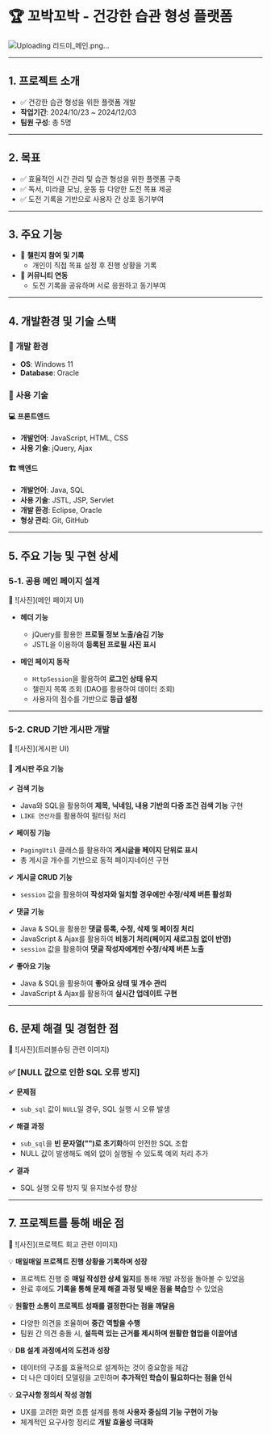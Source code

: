 # 🏆 꼬박꼬박 - 건강한 습관 형성 플랫폼  

![Uploading 리드미_메인.png…]()


---

## 1. 프로젝트 소개  
- ✅ 건강한 습관 형성을 위한 플랫폼 개발  
- **작업기간**: 2024/10/23 ~ 2024/12/03  
- **팀원 구성**: 총 5명  

---

## 2. 목표  
- ✅ 효율적인 시간 관리 및 습관 형성을 위한 플랫폼 구축  
- ✅ 독서, 미라클 모닝, 운동 등 다양한 도전 목표 제공  
- ✅ 도전 기록을 기반으로 사용자 간 상호 동기부여  

---

## 3. 주요 기능  
- 📌 **챌린지 참여 및 기록**  
  - 개인이 직접 목표 설정 후 진행 상황을 기록  
- 📌 **커뮤니티 연동**  
  - 도전 기록을 공유하며 서로 응원하고 동기부여  

---

## 4. 개발환경 및 기술 스택  

### 🔹 **개발 환경**  
- **OS**: Windows 11  
- **Database**: Oracle  

### 🔹 **사용 기술**  

#### 💻 **프론트엔드**  
- **개발언어**: JavaScript, HTML, CSS  
- **사용 기술**: jQuery, Ajax  

#### 🏗 **백엔드**  
- **개발언어**: Java, SQL  
- **사용 기술**: JSTL, JSP, Servlet  
- **개발 환경**: Eclipse, Oracle  
- **형상 관리**: Git, GitHub  

---

## 5. 주요 기능 및 구현 상세  

### 5-1. 공용 메인 페이지 설계  
📍 ![사진](메인 페이지 UI)  

- **헤더 기능**  
  - jQuery를 활용한 **프로필 정보 노출/숨김 기능**  
  - JSTL을 이용하여 **등록된 프로필 사진 표시**  

- **메인 페이지 동작**  
  - `HttpSession`을 활용하여 **로그인 상태 유지**  
  - 챌린지 목록 조회 (DAO를 활용하여 데이터 조회)  
  - 사용자의 점수를 기반으로 **등급 설정**  

---

### 5-2. CRUD 기반 게시판 개발  
📍 ![사진](게시판 UI)  

#### 📌 **게시판 주요 기능**  
✔ **검색 기능**  
- Java와 SQL을 활용하여 **제목, 닉네임, 내용 기반의 다중 조건 검색 기능** 구현  
- `LIKE 연산자`를 활용하여 필터링 처리  

✔ **페이징 기능**  
- `PagingUtil` 클래스를 활용하여 **게시글을 페이지 단위로 표시**  
- 총 게시글 개수를 기반으로 동적 페이지네이션 구현  

✔ **게시글 CRUD 기능**  
- `session` 값을 활용하여 **작성자와 일치할 경우에만 수정/삭제 버튼 활성화**  

✔ **댓글 기능**  
- Java & SQL을 활용한 **댓글 등록, 수정, 삭제 및 페이징 처리**  
- JavaScript & Ajax를 활용하여 **비동기 처리(페이지 새로고침 없이 반영)**  
- `session` 값을 활용하여 **댓글 작성자에게만 수정/삭제 버튼 노출**  

✔ **좋아요 기능**  
- Java & SQL을 활용하여 **좋아요 상태 및 개수 관리**  
- JavaScript & Ajax를 활용하여 **실시간 업데이트 구현**  

---

## 6. 문제 해결 및 경험한 점  
📍 ![사진](트러블슈팅 관련 이미지)  

### ✅ [NULL 값으로 인한 SQL 오류 방지]  
✔ **문제점**  
- `sub_sql` 값이 `NULL`일 경우, SQL 실행 시 오류 발생  

✔ **해결 과정**  
- `sub_sql`을 **빈 문자열("")로 초기화**하여 안전한 SQL 조합  
- NULL 값이 발생해도 예외 없이 실행될 수 있도록 예외 처리 추가  

✔ **결과**  
- SQL 실행 오류 방지 및 유지보수성 향상  

---

## 7. 프로젝트를 통해 배운 점  
📍 ![사진](프로젝트 회고 관련 이미지)  

💡 **매일매일 프로젝트 진행 상황을 기록하며 성장**  
- 프로젝트 진행 중 **매일 작성한 상세 일지**를 통해 개발 과정을 돌아볼 수 있었음  
- 완료 후에도 **기록을 통해 문제 해결 과정 및 배운 점을 복습**할 수 있었음  

💡 **원활한 소통이 프로젝트 성패를 결정한다는 점을 깨달음**  
- 다양한 의견을 조율하며 **중간 역할을 수행**  
- 팀원 간 의견 충돌 시, **설득력 있는 근거를 제시하며 원활한 협업을 이끌어냄**  

💡 **DB 설계 과정에서의 도전과 성장**  
- 데이터의 구조를 효율적으로 설계하는 것이 중요함을 체감  
- 더 나은 데이터 모델링을 고민하며 **추가적인 학습이 필요하다는 점을 인식**  

💡 **요구사항 정의서 작성 경험**  
- UX를 고려한 화면 흐름 설계를 통해 **사용자 중심의 기능 구현이 가능**  
- 체계적인 요구사항 정리로 **개발 효율성 극대화**  

